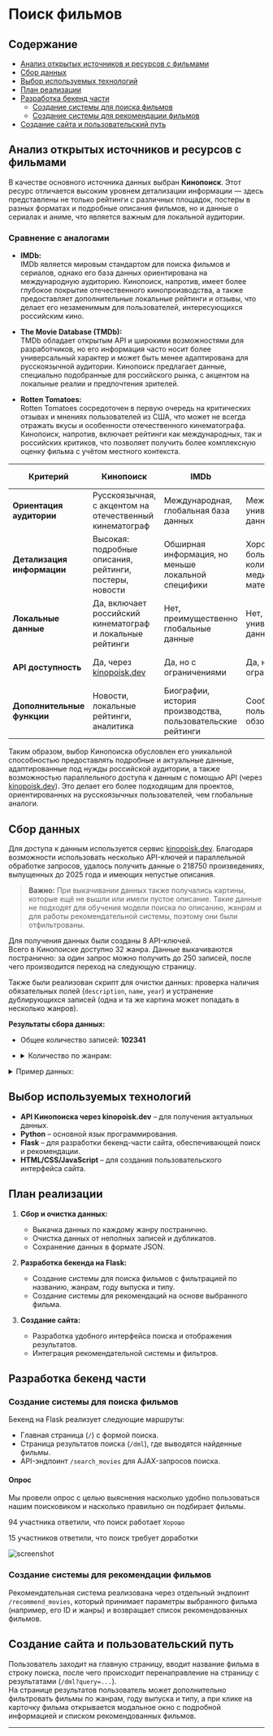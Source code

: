 

# Поиск фильмов

## Содержание

- [Анализ открытых источников и ресурсов с фильмами](#анализ-открытых-источников-и-ресурсов-с-фильмами)
- [Сбор данных](#сбор-данных)
- [Выбор используемых технологий](#выбор-используемых-технологий)
- [План реализации](#план-реализации)
- [Разработка бекенд части](#разработка-бекенд-части)
  - [Создание системы для поиска фильмов](#создание-системы-для-поиска-фильмов)
  - [Создание системы для рекомендации фильмов](#создание-системы-для-рекомендации-фильмов)
- [Создание сайта и пользовательский путь](#создание-сайта-и-пользовательский-путь)


## Анализ открытых источников и ресурсов с фильмами

В качестве основного источника данных выбран **Кинопоиск**. Этот ресурс отличается высоким уровнем детализации информации — здесь представлены не только рейтинги с различных площадок, постеры в разных форматах и подробные описания фильмов, но и данные о сериалах и аниме, что является важным для локальной аудитории.

### Сравнение с аналогами

- **IMDb:**  
  IMDb является мировым стандартом для поиска фильмов и сериалов, однако его база данных ориентирована на международную аудиторию. Кинопоиск, напротив, имеет более глубокое покрытие отечественного кинопроизводства, а также предоставляет дополнительные локальные рейтинги и отзывы, что делает его незаменимым для пользователей, интересующихся российским кино.

- **The Movie Database (TMDb):**  
  TMDb обладает открытым API и широкими возможностями для разработчиков, но его информация часто носит более универсальный характер и может быть менее адаптирована для русскоязычной аудитории. Кинопоиск предлагает данные, специально подобранные для российского рынка, с акцентом на локальные реалии и предпочтения зрителей.

- **Rotten Tomatoes:**  
  Rotten Tomatoes сосредоточен в первую очередь на критических отзывах и мнениях пользователей из США, что может не всегда отражать вкусы и особенности отечественного кинематографа. Кинопоиск, напротив, включает рейтинги как международных, так и российских критиков, что позволяет получить более комплексную оценку фильма с учётом местного контекста.

| **Критерий**              | **Кинопоиск**                                                | **IMDb**                                               | **TMDb**                                          | **Rotten Tomatoes**                          |
|---------------------------|--------------------------------------------------------------|--------------------------------------------------------|---------------------------------------------------|----------------------------------------------|
| **Ориентация аудитории**  | Русскоязычная, с акцентом на отечественный кинематограф      | Международная, глобальная база данных                  | Международная, универсальные данные               | Американская, с упором на критические обзоры   |
| **Детализация информации**| Высокая: подробные описания, рейтинги, постеры, новости        | Обширная информация, но меньше локальной специфики      | Хорошая: большое количество медиа-материалов       | Фокус на рейтингах и критических отзывах      |
| **Локальные данные**      | Да, включает российский кинематограф и локальные рейтинги       | Нет, преимущественно глобальные данные                  | Нет, универсальные данные                         | Нет, ориентировано на американский рынок       |
| **API доступность**       | Да, через [kinopoisk.dev](https://kinopoisk.dev/)              | Да, но с ограничениями                                 | Да, но с ограничениями                                   | Да, но с существенными ограничениями           |
| **Дополнительные функции**| Новости, локальные рейтинги, аналитика                        | Биографии, история производства, пользовательские рейтинги | Сообщество, пользовательские обзоры                | Метакритика, система оценок критиков           |


Таким образом, выбор Кинопоиска обусловлен его уникальной способностью предоставлять подробные и актуальные данные, адаптированные под нужды российской аудитории, а также возможностью параллельного доступа к данным с помощью API (через [kinopoisk.dev](https://kinopoisk.dev/)). Это делает его более подходящим для проектов, ориентированных на русскоязычных пользователей, чем глобальные аналоги.

## Сбор данных

Для доступа к данным используется сервис [kinopoisk.dev](https://kinopoisk.dev/). Благодаря возможности использовать несколько API-ключей и параллельной обработке запросов, удалось получить данные о 218750 произведениях, выпущенных до 2025 года и имеющих непустые описания.

> **Важно:** При выкачивании данных также получались картины, которые ещё не вышли или имели пустое описание. Такие данные не подходят для обучения модели поиска по описанию, жанрам и для работы рекомендательной системы, поэтому они были отфильтрованы.



Для получения данных были созданы 8 API-ключей.  
Всего в Кинопоиске доступно 32 жанра. Данные выкачиваются постранично: за один запрос можно получить до 250 записей, после чего производится переход на следующую страницу.  

Также были реализован скрипт для очистки данных: проверка наличия обязательных полей (`description`, `name`, `year`) и устранение дублирующихся записей (одна и та же картина может попадать в несколько жанров).

**Результаты сбора данных:**

- Общее количество записей: **102341**
- <details><summary>Количество по жанрам:</summary>
	
	   • аниме: 4213 фильмов
	   • биография: 5071 фильмов
	   • боевик: 10240 фильмов
	   • вестерн: 1764 фильмов
	   • военный: 4193 фильмов
	   • детектив: 9941 фильмов
	   • детский: 2094 фильмов
	   • для взрослых: 479 фильмов
	   • документальный: 6812 фильмов
	   • драма: 7211 фильмов
	   • игра: 113 фильмов
	   • история: 2132 фильмов
	   • комедия: 6729 фильмов
	   • концерт: 100 фильмов
	   • короткометражка: 4323 фильмов
	   • криминал: 4220 фильмов
	   • мелодрама: 5163 фильмов
	   • музыка: 1761 фильмов
	   • мультфильм: 2019 фильмов
	   • мюзикл: 1614 фильмов
	   • новости: 33 фильмов
	   • приключения: 3789 фильмов
	   • реальное ТВ: 509 фильмов
	   • семейный: 3657 фильмов
	   • спорт: 932 фильмов
	   • ток-шоу: 78 фильмов
	   • триллер: 3009 фильмов
	   • ужасы: 5589 фильмов
	   • фантастика: 2565 фильмов
	   • фильм-нуар: 153 фильмов
	   • фэнтези: 1813 фильмов
	   • церемония: 22 фильмов
	  
</details>

<details><summary>Пример данных: </summary>

```json
{
      "id": 7109663,
      "name": "Парадоксальный навык «Мастер фруктов»: Навык, позволяющий есть бесконечное число фруктов (правда, вы умрёте, лишь откусив их)",
      "alternativeName": "Hazure Skill «Kinomi Master»: Skill no Mi (Tabetara Shinu) wo Mugen ni Taberareru You ni Natta Ken ni Tsuite",
      "type": "anime",
      "typeNumber": 4,
      "year": 2024,
      "description": "Есть мир, где любой человек может получить особую способность, съев фрукт навыка. Но сделать это можно лишь один раз в жизни, а во второй раз обязательно умрёшь от отравления. \nЛайт Андервуд мечтал стать лучшим на свете авантюристом, однако ему, как назло, попался навык «Мастер фруктов» — совершенно не боевая способность, которая сгодится разве что сад выращивать. Его подруге детства Лене попался редкий и мощный навык «Святая меча», и её сразу же отправили в столицу и назначили авантюристкой S-ранга, а Лайт остался дома и начал заниматься фермерством. Однажды он случайно съедает второй фрукт навыка, но не умирает. Оказывается, его способность позволяет есть сколько угодно фруктов навыка. Так начинается его история успеха и путь к исполнению мечты.",
      "shortDescription": "Фермер узнает, что может мгновенно овладеть любым мастерством. Фэнтези-аниме о начинающем искателе приключений",
      "status": null,
      "rating": {
        "kp": 7.418,
        "imdb": 6.2,
        "filmCritics": 0,
        "russianFilmCritics": 0,
        "await": null
      },
      "votes": {
        "kp": 4069,
        "imdb": 198,
        "filmCritics": 0,
        "russianFilmCritics": 0,
        "await": 0
      },
      "movieLength": null,
      "totalSeriesLength": null,
      "seriesLength": 23,
      "ratingMpaa": null,
      "ageRating": 18,
      "poster": {
        "url": "https://image.openmoviedb.com/kinopoisk-images/4716873/fdd65c27-9937-4a71-b3d2-144098b3d80a/orig",
        "previewUrl": "https://image.openmoviedb.com/kinopoisk-images/4716873/fdd65c27-9937-4a71-b3d2-144098b3d80a/x1000"
      },
      "genres": [
        {
          "name": "аниме"
        },
        {
          "name": "мультфильм"
        },
        {
          "name": "фэнтези"
        },
        {
          "name": "боевик"
        },
        {
          "name": "приключения"
        }
      ],
      "countries": [
        {
          "name": "Япония"
        }
      ],
      "releaseYears": [
        {
          "start": 2024,
          "end": null
        }
      ],
      "top10": null,
      "top250": null,
      "isSeries": true,
      "ticketsOnSale": false,
      "backdrop": {
        "previewUrl": "https://image.openmoviedb.com/kinopoisk-ott-images/374297/2a00000194d147908e013bba964ea52f4012/x1000",
        "url": "https://image.openmoviedb.com/kinopoisk-ott-images/374297/2a00000194d147908e013bba964ea52f4012/orig"
      }
    }
```
</details>

## Выбор используемых технологий

- **API Кинопоиска через kinopoisk.dev** – для получения актуальных данных.
- **Python** – основной язык программирования.
- **Flask** – для разработки бекенд-части сайта, обеспечивающей поиск и рекомендации.
- **HTML/CSS/JavaScript** – для создания пользовательского интерфейса сайта.

## План реализации

1. **Сбор и очистка данных:**  
   - Выкачка данных по каждому жанру постранично.
   - Очистка данных от неполных записей и дубликатов.
   - Сохранение данных в формате JSON.

2. **Разработка бекенда на Flask:**  
   - Создание системы для поиска фильмов с фильтрацией по названию, жанрам, году выпуска и типу.
   - Создание системы для рекомендаций на основе выбранного фильма.

3. **Создание сайта:**  
   - Разработка удобного интерфейса поиска и отображения результатов.
   - Интеграция рекомендательной системы и фильтров.

## Разработка бекенд части

### Создание системы для поиска фильмов

Бекенд на Flask реализует следующие маршруты:
- Главная страница (`/`) с формой поиска.
- Страница результатов поиска (`/dml`), где выводятся найденные фильмы.
- API-эндпоинт `/search_movies` для AJAX-запросов поиска.
 
#### Опрос

Мы провели опрос с целью выяснения насколько удобно пользоваться нашим поисковиком и насколько правильно он подбирает фильмы.

94 участника ответили, что поиск работает `Хорошо`

15 участников ответили, что поиск требует доработки

![screenshot](https://github.com/user-attachments/assets/cd5b2ee3-b001-4266-b29e-e5b1fb544cca)
 ### Создание системы для рекомендации фильмов

Рекомендательная система реализована через отдельный эндпоинт `/recommend_movies`, который принимает параметры выбранного фильма (например, его ID и жанры) и возвращает список рекомендованных фильмов. 




## Создание сайта и пользовательский путь

Пользователь заходит на главную страницу, вводит название фильма в строку поиска, после чего происходит перенаправление на страницу с результатами (`/dml?query=...`).  
На странице результатов пользователь может дополнительно фильтровать фильмы по жанрам, году выпуска и типу, а при клике на карточку фильма открывается модальное окно с подробной информацией и списком рекомендованных фильмов.

---

